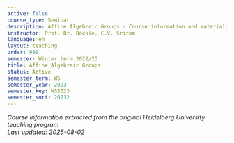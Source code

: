 ```yaml
---
active: false
course_type: Seminar
description: Affine Algebraic Groups - Course information and materials.
instructor: Prof. Dr. Böckle, C.V. Sriram
language: en
layout: teaching
order: 999
semester: Winter term 2022/23
title: Affine Algebraic Groups
status: Active
semester_term: WS
semester_year: 2023
semester_key: WS2023
semester_sort: 20232
---
```

*Course information extracted from the original Heidelberg University teaching program*  
*Last updated: 2025-08-02*